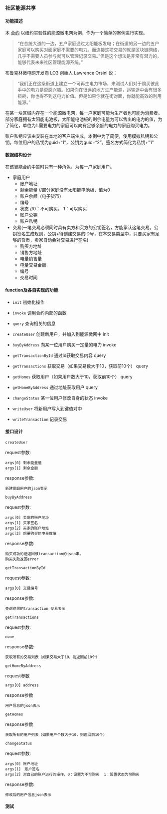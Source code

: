 ### 社区能源共享
#### 功能描述
本 [合约](chaincode_example05.go) 以纽约实验性的能源微电网为例，作为一个简单的案例进行实现。

>“在总统大道的一边，五户家庭通过太阳能板发电；在街道的另一边的五户家庭可以购买对面家庭不需要的电力。而连接这项交易的就是区块链网络，几乎不需要人员参与就可以管理记录交易。”但是这个想法是非常有潜力的，能够代表未来社区管理能源系统。”

布鲁克林微电网开发商 LO3 创始人 Lawrence Orsini 说：

>“我们正在这条街道上建立一个可再生电力市场，来测试人们对于购买彼此手中的电力是否感兴趣。如果你在很远的地方生产能源，运输途中会有很多损耗，你也得不到这电力价值。但是如果你就在街对面，你就能高效的利用能源。”

在某一块区域内存在一个能源微电网，每一户家庭可能为生产者也可能为消费者。部分家庭拥有太阳能电池板，太阳能电池板的剩余电量为可以售出的电力的值，为了简化，单位为1.需要电力的家庭可以向有足够余额的电力的家庭购买电力。

账户私钥应该由安装在本地的客户端生成，本例中为了简便，使用模拟私钥和公钥。每位用户的私钥为guid+“1”，公钥为guid+“2”。签名方式简化为私钥+"1"

#### 数据结构设计
在该智能合约中暂时只有一种角色，为每一户家庭用户。

- 家庭用户
    - 账户地址
    - 剩余能量 //部分家庭没有太阳能电池板，值为0
    - 账户余额（电子货币）
    - 编号
    - 状态  //0：不可购买， 1：可以购买
    - 账户公钥
    - 账户私钥
- 交易(一笔交易必须同时具有卖方和买方的公钥签名，方能承认这笔交易。公钥签名生成规则，公钥+待创建交易的ID号，在本交易类型中，只要买家有足够的货币，卖家自动会对交易进行签名)
    - 购买方地址
    - 销售方地址
    - 电量销售量
    - 电量交易金额
    - 编号
    - 交易时间

#### function及各自实现的功能
- `init`  初始化操作
- `invoke`   调用合约内部的函数
- `query`   查询相关的信息
- `createUser` 创建新用户，并加入到能源微网中   init
- `buyByAddress` 向某一位用户购买一定量的电力   invoke
- `getTransactionById` 通过id获取交易内容  query
- `getTransactions` 获取交易（如果交易数大于10，获取前10个） query
- `getHomes` 获取用户（如果用户数大于10，获取前10个） query
- `getHomeByAddress` 通过地址获取用户 query
- `changeStatus` 某一位用户修改自身的状态  invoke

- `writeUser` 将新用户写入到键值对中  
- `writeTransaction` 记录交易
#### 接口设计
`createUser`

request参数:
```
args[0] 剩余能量值 
args[1] 剩余金额
```
response参数:
```
新建家庭用户的json表示
```

`buyByAddress`

request参数:
```
args[0] 卖家的账户地址
args[1] 买家签名
args[2] 买家的账户地址
args[3] 想要购买的电量数值
```
response参数:
```
购买成功的话返回该transaction的json串。
购买失败返回error
```

`getTransactionById`

request参数:
```
args[0] 交易编号
```
response参数:
``` 
查询结果的transaction 交易表示
```

`getTransactions`

request参数:
```
none
 ```
response参数:
```
获取所有的交易列表（如果交易大于10，则返回前10个）
```

`getHomeByAddress`

request参数
```
args[0] address
```
response参数
```
用户信息的json表示
```

`getHomes`

response参数
```
获取所有的用户列表（如果用户个数大于10，则返回前10个）
```

`changeStatus`

request参数:
```
args[0] 账户地址
args[1]　账户签名
args[2] 对自己的账户进行的操作，0：设置为不可购买  1：设置状态为可购买
```
response参数:
```
修改后的用户信息json表示
```

#### 测试
